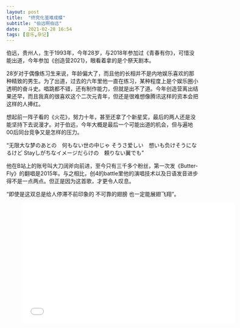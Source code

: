 ```yaml
---
layout: post
title:  "终究化茧难成蝶" 
subtitle: "伯远啊伯远"
date:   2021-02-28 16:54
tags: [音乐,杂记]
---
```


伯远，贵州人，生于1993年，今年28岁，与2018年参加过《青春有你》，可惜没能出道，今年参加《创造营2021》，眼看着拿的是个祭天剧本。

28岁对于偶像练习生来说，年龄偏大了，而且他的长相并不是内地娱乐喜欢的那种精致的男生。为了出道，过去的六年里他一直在练习，某种程度上是个娱乐圈小透明的奋斗史。唱跳都不错，还有制作能力，但就是出不了道。今年创造营离出结果还早，而且我真的很喜欢这个二次元青年，但还是很难想像腾讯这样的资本会把这样的人捧红。

想起前一阵子看的《火花》，努力十年，甚至还拿了个新星奖，最后的两人还是没能坚持下去说漫才。对于伯远，今年大概是最后一个可能出道的机会，但与遍地00后同台竞争又是怎样的压力。

“无限大な梦のあとの　何もない世の中じゃ
そうさ爱しい　想いも负けそうになるけど
Stayしがちなイメージだらけの　頼りない翼でも”

他在B站上的账号叫大刀阔斧向前进，至今只有三千多个粉丝，第一次发《Butter-Fly》的翻唱是2015年。与之相比，创4的battle里他的演唱技术以及日语发音进步得不是一点两点。但正是因为这首歌，才更令人叹息。

“即使是这双总是给人停滞不前印象的 不可靠的翅膀 也一定能展翅飞翔”。

<figure class="video_container">   
<iframe width="560" height="315" src="//player.bilibili.com/player.html?aid=886979047&bvid=BV1BK4y1J7dn&cid=304082284&page=1" scrolling="no" border="0" frameborder="no" framespacing="0" allowfullscreen="true"> </iframe>
</figure>